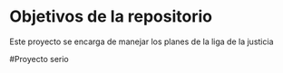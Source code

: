# Objetivos de la repositorio

Este proyecto se encarga de manejar los planes de la liga de la justicia

#Proyecto serio
